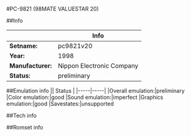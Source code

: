 #PC-9821 (98MATE VALUESTAR 20)

##Info

||Info|
|-----|-----|
|**Setname:**|pc9821v20
|**Year:**|1998
|**Manufacturer:**|Nippon Electronic Company
|**Status:**|preliminary

##Emulation info
|| Status |
|-----|-----|
|Overall emulation:|preliminary
|Color emulation:|good
|Sound emulation:|imperfect
|Graphics emulation:|good
|Savestates:|unsupported

##Tech info

##Romset info

<!--- START OF EDITED COMMENT DO NOT TOUCH TEXT ABOVE-->
